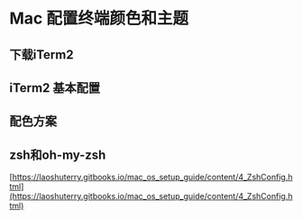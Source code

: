 # Mac 配置终端颜色和主题

## 下载iTerm2

## iTerm2 基本配置

## 配色方案

## zsh和oh-my-zsh

[https://laoshuterry.gitbooks.io/mac_os_setup_guide/content/4_ZshConfig.html](https://laoshuterry.gitbooks.io/mac_os_setup_guide/content/4_ZshConfig.html)